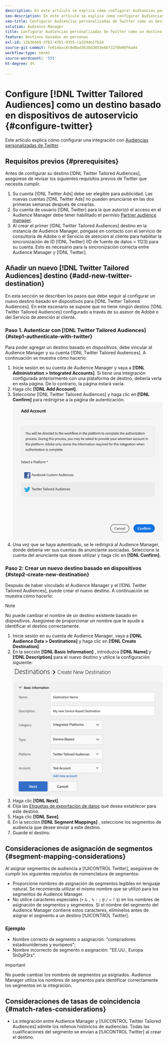 ```yaml
---
description: En este artículo se explica cómo configurar Audiencias personalizadas de Twitter para integraciones nuevas y existentes.
seo-description: En este artículo se explica cómo configurar Audiencias personalizadas de Twitter para integraciones nuevas y existentes.
seo-title: Configurar Audiencias personalizadas de Twitter como un destino basado en dispositivos de autoservicio
solution: Audience Manager
title: Configurar Audiencias personalizadas de Twitter como un destino basado en dispositivos de autoservicio
feature: Destinos basados en personas
exl-id: 13b36469-3f61-47b1-9355-ca329de1fb24
source-git-commit: fe01ebac8c0d0ad3630d3853e0bf32f0b00f6a44
workflow-type: tm+mt
source-wordcount: '555'
ht-degree: 4%

---
```


# Configure [!DNL Twitter Tailored Audiences] como un destino basado en dispositivos de autoservicio {#configure-twitter}

Este artículo explica cómo configurar una integración con [Audiencias personalizadas de Twitter](https://business.twitter.com/en/targeting/tailored-audiences.html).

## Requisitos previos {#prerequisites}

Antes de configurar su destino [!DNL Twitter Tailored Audiences], asegúrese de revisar los siguientes requisitos previos de Twitter que necesita cumplir.

1. Su cuenta [!DNL Twitter Ads] debe ser elegible para publicidad. Las nuevas cuentas [!DNL Twitter Ads] no pueden anunciarse en las dos primeras semanas después de crearlas.
2. Su cuenta de usuario [!DNL Twitter] para la que autorizó el acceso en el Audience Manager debe tener habilitado el permiso [Partner audience manager](https://business.twitter.com/en/help/troubleshooting/multi-user-login-faq.html#accesslevels).
3. Al crear el primer [!DNL Twitter Tailored Audiences] destino en la instancia de Audience Manager, póngase en contacto con el servicio de consultoría de Adobe o el Servicio de atención al cliente para habilitar la sincronización de ID [!DNL Twitter] (ID de fuente de datos = 1123) para su cuenta. Esto es necesario para la sincronización correcta entre Audience Manager y [!DNL Twitter].

## Añadir un nuevo [!DNL Twitter Tailored Audiences] destino {#add-new-twitter-destination}

En esta sección se describen los pasos que debe seguir al configurar un nuevo destino basado en dispositivos para [!DNL Twitter Tailored Audiences]. En este escenario se supone que no tiene ningún destino [!DNL Twitter Tailored Audiences] configurado a través de su asesor de Adobe o del Servicio de atención al cliente.

### Paso 1. Autenticar con [!DNL Twitter Tailored Audiences] {#step1-authenticate-with-twitter}

Para poder agregar un destino basado en dispositivos, debe vincular al Audience Manager y su cuenta [!DNL Twitter Tailored Audiences]. A continuación se muestra cómo hacerlo:

1. Inicie sesión en su cuenta de Audience Manager y vaya a **[!DNL Administration > Integrated Accounts]**. Si tiene una integración configurada anteriormente con una plataforma de destino, debería verla en esta página. De lo contrario, la página estará vacía.
1. Haga clic **[!DNL Add Account]**.
1. Seleccione [!DNL Twitter Tailored Audiences] y haga clic en **[!DNL Confirm]** para redirigirse a la página de autenticación.                     ![plataformas integradas](assets/dbd-integrated-platforms.png)
1. Una vez que se haya autenticado, se le redirigirá al Audience Manager, donde debería ver sus cuentas de anunciante asociadas. Seleccione la cuenta del anunciante que desee utilizar y haga clic en **[!DNL Confirm]**.

### Paso 2: Crear un nuevo destino basado en dispositivos {#step2-create-new-destination}

Después de haber vinculado el Audience Manager y el [!DNL Twitter Tailored Audiences], puede crear el nuevo destino. A continuación se muestra cómo hacerlo:

>[!NOTE]
>
>No puede cambiar el nombre de un destino existente basado en dispositivos. Asegúrese de proporcionar un nombre que le ayude a identificar el destino correctamente.

1. Inicie sesión en su cuenta de Audience Manager, vaya a **[!DNL Audience Data > Destinations]** y haga clic en **[!DNL Create Destination]**.
1. En la sección **[!DNL Basic Information]** , introduzca **[!DNL Name]** y **[!DNL Description]** para el nuevo destino y utilice la configuración siguiente: ![configuración](assets/dbd-new-basic.png)
1. Haga clic **[!DNL Next]**.
1. Elija las [Etiquetas de exportación de datos](/help/using/features/data-export-controls.md#controls-labels) que desea establecer para este destino.
1. Haga clic **[!DNL Save]**.
1. En la sección **[!DNL Segment Mappings]** , seleccione los segmentos de audiencia que desee enviar a este destino.
1. Guarde el destino.

## Consideraciones de asignación de segmentos {#segment-mapping-considerations}

Al asignar segmentos de audiencia a [!UICONTROL Twitter], asegúrese de cumplir los siguientes requisitos de nomenclatura de segmentos:

* Proporcione nombres de asignación de segmentos legibles en lenguaje natural. Se recomienda utilizar el mismo nombre que se utilizó para los segmentos de Audience Manager.
* No utilice caracteres especiales (`+` `&` `,` `%` `:` `;` `@` `/` `=` `?` `$`) en los nombres de asignación de segmentos y segmentos. Si el nombre del segmento del Audience Manager contiene estos caracteres, elimínelos antes de asignar el segmento a un destino [!UICONTROL Twitter].

### Ejemplo

* Nombre correcto de segmento o asignación: &quot;compradores estadounidenses y europeos&quot;;
* Nombre incorrecto de segmento o asignación: &quot;EE.UU., Europa 5h0pP3rs&quot;.

>[!IMPORTANT]
>
>No puede cambiar los nombres de segmentos ya asignados. Audience Manager utiliza los nombres de segmentos para identificar correctamente los segmentos en la integración.

## Consideraciones de tasas de coincidencia {#match-rates-considerations}

* La integración entre Audience Manager y [!UICONTROL Twitter Tailored Audiences] admite los rellenos históricos de audiencias. Todas las cualificaciones del segmento se envían a [!UICONTROL Twitter] al crear el destino.
